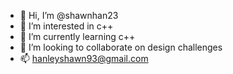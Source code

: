 - 👋 Hi, I’m @shawnhan23
- 👀 I’m interested in c++
- 🌱 I’m currently learning c++
- 💞️ I’m looking to collaborate on design challenges
- 📫 hanleyshawn93@gmail.com
<!---
shawnhan23/shawnhan23 is a ✨ special ✨ repository because its `README.md` (this file) appears on your GitHub profile.
You can click the Preview link to take a look at your changes.
--->
